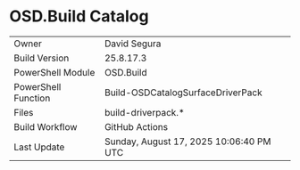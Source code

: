 ﻿# OSD.Build Catalog

| | |
|-|-|
| Owner | David Segura |
| Build Version | 25.8.17.3 |
| PowerShell Module | OSD.Build |
| PowerShell Function | Build-OSDCatalogSurfaceDriverPack |
| Files | build-driverpack.* |
| Build Workflow | GitHub Actions |
| Last Update | Sunday, August 17, 2025 10:06:40 PM UTC |
